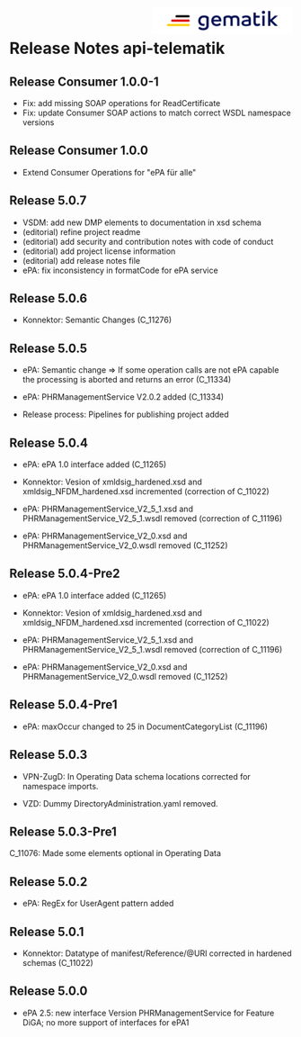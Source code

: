 <img align="right" width="250" height="47" src="images/Gematik_Logo_Flag_With_Background.png"/> <br/>    
 
# Release Notes api-telematik

## Release Consumer 1.0.0-1
- Fix: add missing SOAP operations for ReadCertificate
- Fix: update Consumer SOAP actions to match correct WSDL namespace versions

## Release Consumer 1.0.0
- Extend Consumer Operations for "ePA für alle"

## Release 5.0.7
- VSDM: add new DMP elements to documentation in xsd schema
- (editorial) refine project readme
- (editorial) add security and contribution notes with code of conduct
- (editorial) add project license information
- (editorial) add release notes file
- ePA: fix inconsistency in formatCode for ePA service

## Release 5.0.6
- Konnektor: Semantic Changes (C_11276)


## Release 5.0.5
- ePA: Semantic change => If some operation calls are not ePA capable the processing is aborted and returns an error (C_11334)

- ePA: PHRManagementService V2.0.2 added (C_11334)

- Release process: Pipelines for publishing project added


## Release 5.0.4
- ePA: ePA 1.0 interface added (C_11265)

 
- Konnektor: Vesion of xmldsig_hardened.xsd and xmldsig_NFDM_hardened.xsd incremented (correction of C_11022)

 
- ePA: PHRManagementService_V2_5_1.xsd and PHRManagementService_V2_5_1.wsdl removed (correction of C_11196)

 
- ePA: PHRManagementService_V2_0.xsd and PHRManagementService_V2_0.wsdl removed (C_11252)


## Release 5.0.4-Pre2
- ePA: ePA 1.0 interface added (C_11265)

 
- Konnektor: Vesion of xmldsig_hardened.xsd and xmldsig_NFDM_hardened.xsd incremented (correction of C_11022)

 
- ePA: PHRManagementService_V2_5_1.xsd and PHRManagementService_V2_5_1.wsdl removed (correction of C_11196)

 
- ePA: PHRManagementService_V2_0.xsd and PHRManagementService_V2_0.wsdl removed (C_11252)


## Release 5.0.4-Pre1
- ePA: maxOccur changed to 25 in DocumentCategoryList (C_11196)


## Release 5.0.3
- VPN-ZugD: In Operating Data schema locations corrected for namespace imports.


- VZD: Dummy DirectoryAdministration.yaml removed.


## Release 5.0.3-Pre1
C_11076: Made some elements optional in Operating Data

## Release 5.0.2
- ePA: RegEx for UserAgent pattern added


## Release 5.0.1
- Konnektor: Datatype of manifest/Reference/@URI corrected in hardened schemas (C_11022)



## Release 5.0.0
- ePA 2.5: new interface Version PHRManagementService for Feature DiGA; no more support of interfaces for ePA1

